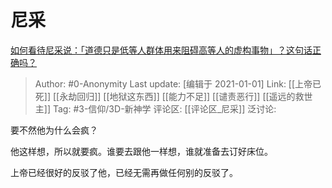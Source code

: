 # 尼采
[如何看待尼采说：「道德只是低等人群体用来阻碍高等人的虚构事物」？这句话正确吗？](https://www.zhihu.com/question/330764652/answer/985583728)

> Author: #0-Anonymity
> Last update: [编辑于 2021-01-01]
> Link: [[上帝已死]] [[永劫回归]] [[地狱这东西]] [[能力不足]] [[谴责恶行]] [[遥远的救世主]]
> Tag: #3-信仰/3D-新神学
> 评论区: [[评论区_尼采]]
> 泛讨论:

要不然他为什么会疯？

他这样想，所以就要疯。谁要去跟他一样想，谁就准备去订好床位。

上帝已经很好的反驳了他，已经无需再做任何别的反驳了。
